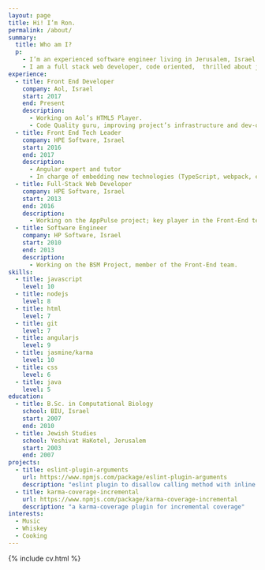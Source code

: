 ```yaml
---
layout: page
title: Hi! I’m Ron.
permalink: /about/
summary:
  title: Who am I?
  p:
    - I’m an experienced software engineer living in Jerusalem, Israel.
    - I am a full stack web developer, code oriented,  thrilled about javascript, angularjs and other cool front-end techs, great team player and tech leader.
experience:
  - title: Front End Developer
    company: Aol, Israel
    start: 2017
    end: Present
    description:
      - Working on Aol’s HTML5 Player.
      - Code Quality guru, improving project’s infrastructure and dev-ops processes.
  - title: Front End Tech Leader
    company: HPE Software, Israel
    start: 2016
    end: 2017
    description:
      - Angular expert and tutor
      - In charge of embedding new technologies (TypeScript, webpack, etc.), and leading the unit-testing agenda.
  - title: Full-Stack Web Developer
    company: HPE Software, Israel
    start: 2013
    end: 2016
    description:
      - Working on the AppPulse project; key player in the Front-End team.
  - title: Software Engineer
    company: HP Software, Israel
    start: 2010
    end: 2013
    description:
      - Working on the BSM Project, member of the Front-End team.
skills:
  - title: javascript
    level: 10
  - title: nodejs
    level: 8
  - title: html
    level: 7
  - title: git
    level: 7
  - title: angularjs
    level: 9
  - title: jasmine/karma
    level: 10
  - title: css
    level: 6
  - title: java
    level: 5
education:
  - title: B.Sc. in Computational Biology
    school: BIU, Israel
    start: 2007
    end: 2010
  - title: Jewish Studies
    school: Yeshivat HaKotel, Jerusalem
    start: 2003
    end: 2007
projects:
  - title: eslint-plugin-arguments
    url: https://www.npmjs.com/package/eslint-plugin-arguments
    description: "eslint plugin to disallow calling method with inline literals as arguments Edit"
  - title: karma-coverage-incremental
    url: https://www.npmjs.com/package/karma-coverage-incremental
    description: "a karma-coverage plugin for incremental coverage"
interests:
  - Music
  - Whiskey
  - Cooking
---
```


{% include cv.html %}
